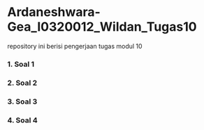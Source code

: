 # Ardaneshwara-Gea_I0320012_Wildan_Tugas10
repository ini berisi pengerjaan tugas modul 10
### 1. Soal 1
### 2. Soal 2
### 3. Soal 3
### 4. Soal 4
